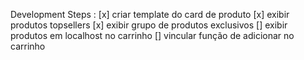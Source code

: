 Development Steps :
[x] criar template do card de produto
[x] exibir produtos topsellers
[x] exibir grupo de produtos exclusivos
[] exibir produtos em localhost no carrinho
[] vincular função de adicionar no carrinho
